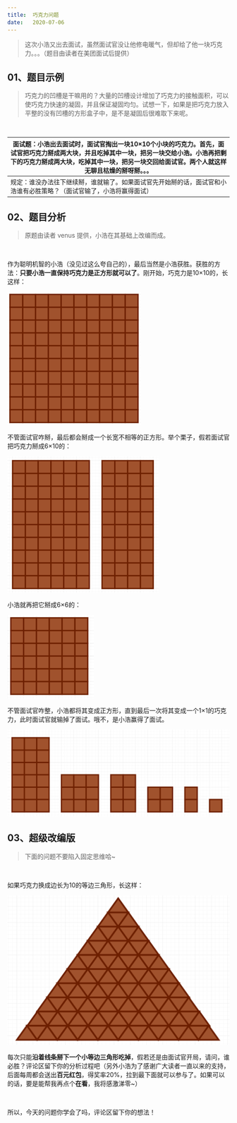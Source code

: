 ```yaml
---
title:	巧克力问题
date:	2020-07-06
---
```


> 这次小浩又出去面试，虽然面试官没让他修电暖气，但却给了他一块巧克力。。。（题目由读者在美团面试后提供）

## 01、题目示例

> 巧克力的凹槽是干嘛用的？大量的凹槽设计增加了巧克力的接触面积，可以使巧克力快速的凝固，并且保证凝固均匀。试想一下，如果是把巧克力放入平整的没有凹槽的方形盒子中，是不是凝固后很难取下来呢。

 <br/>

| 面试题：小浩出去面试时，面试官掏出一块10×10个小块的巧克力。首先，面试官把巧克力掰成两大块，并且吃掉其中一块，把另一块交给小浩。小浩再把剩下的巧克力掰成两大块，吃掉其中一块，把另一块交回给面试官。两个人就这样无聊且枯燥的掰呀掰。。。 |
| ------------------------------------------------------------ |
| 规定：谁没办法往下继续掰，谁就输了。如果面试官先开始掰的话，面试官和小浩谁有必胜策略？（面试官输了，小浩将赢得面试） |

## 02、题目分析

> 原题由读者 venus 提供，小浩在其基础上改编而成。

 <br/>

作为聪明机智的小浩（没见过这么夸自己的），最后当然是小浩获胜。获胜的方法：**只要小浩一直保持巧克力是正方形就可以了**。刚开始，巧克力是10×10的，长这样：

<img src="./609/1.jpg" alt="PNG" style="zoom: 50%;" />

不管面试官咋掰，最后都会掰成一个长宽不相等的正方形。举个栗子，假若面试官把巧克力掰成6×10的：

<img src="./609/2.jpg" alt="PNG" style="zoom: 50%;" />

小浩就再把它掰成6×6的：

<img src="./609/3.jpg" alt="PNG" style="zoom: 50%;" />

不管面试官咋整，小浩都将其变成正方形，直到最后一次将其变成一个1×1的巧克力，此时面试官就输掉了面试。哦不，是小浩赢得了面试。

<img src="./609/4.jpg" alt="PNG" style="zoom: 50%;" />

## 03、超级改编版

> 下面的问题不要陷入固定思维哈~

 <br/>

如果巧克力换成边长为10的等边三角形，长这样：

<img src="./609/5.jpg" alt="PNG" style="zoom: 50%;" />

每次只能**沿着线条掰下一个小等边三角形吃掉**，假若还是由面试官开局，请问，谁必胜？评论区留下你的分析过程吧（另外小浩为了感谢广大读者一直以来的支持，后面每周都会送出**百元红包**，得奖率20%，拉到最下面就可以参与了。如果可以的话，要是能帮我再点个**在看**，我将感激涕零~）

 <br/>

所以，今天的问题你学会了吗，评论区留下你的想法！

